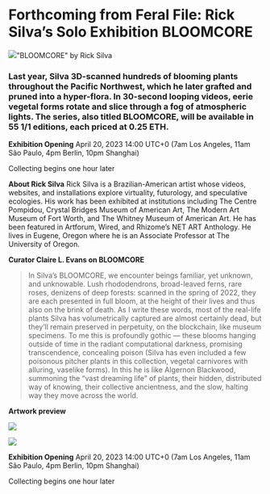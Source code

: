 # Forthcoming from Feral File: Rick Silva’s Solo Exhibition BLOOMCORE

![](https://i.imgur.com/OtMQlzA.jpg)<caption>"BLOOMCORE" by Rick Silva</caption>

### Last year, Silva 3D-scanned hundreds of blooming plants throughout the Pacific Northwest, which he later grafted and pruned into a hyper-flora. In 30-second looping videos, eerie vegetal forms rotate and slice through a fog of atmospheric lights. The series, also titled BLOOMCORE, will be available in 55 1/1 editions, each priced at 0.25 ETH.

**Exhibition Opening**
April 20, 2023
14:00 UTC+0 (7am Los Angeles, 11am São Paulo, 4pm Berlin, 10pm Shanghai)

Collecting begins one hour later

**About Rick Silva**
Rick Silva is a Brazilian-American artist whose videos, websites, and installations explore virtuality, futurology, and speculative ecologies. His work has been exhibited at institutions including The Centre Pompidou, Crystal Bridges Museum of American Art, The Modern Art Museum of Fort Worth, and The Whitney Museum of American Art. He has been featured in Artforum, Wired, and Rhizome’s NET ART Anthology. He lives in Eugene, Oregon where he is an Associate Professor at The University of Oregon.

**Curator Claire L. Evans on BLOOMCORE**
> In Silva’s BLOOMCORE, we encounter beings familiar, yet unknown, and unknowable. Lush rhododendrons, broad-leaved ferns, rare roses, denizens of deep forests: scanned in the spring of 2022, they are each presented in full bloom, at the height of their lives and thus also on the brink of death. As I write these words, most of the real-life plants Silva has volumetrically captured are almost certainly dead, but they’ll remain preserved in perpetuity, on the blockchain, like museum specimens. To me this is profoundly gothic — these blooms hanging outside of time in the radiant computational darkness, promising transcendence, concealing poison (Silva has even included a few poisonous pitcher plants in this collection, vegetal carnivores with alluring, vaselike forms). In this he is like Algernon Blackwood, summoning the “vast dreaming life” of plants, their hidden, distributed way of knowing, their collective ancientness, and the slow, halting way they move across the world.

**Artwork preview**

![](https://i.imgur.com/P8hbWO4.jpg)

![](https://i.imgur.com/7QlyUc2.jpg)

**Exhibition Opening**
April 20, 2023
14:00 UTC+0 (7am Los Angeles, 11am São Paulo, 4pm Berlin, 10pm Shanghai)

Collecting begins one hour later